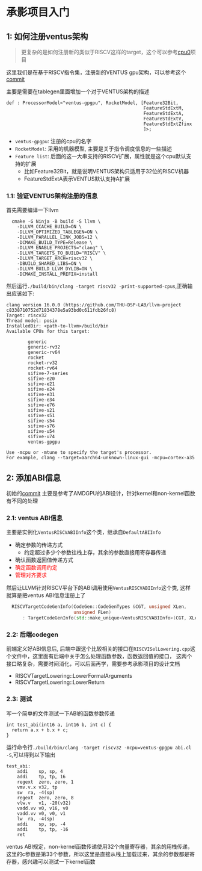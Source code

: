 # 承影项目入门


## 1: 如何注册ventus架构

> 更复杂的是如何注册新的类似于RISCV这样的target，这个可以参考[cpu0](https://jonathan2251.github.io/lbd/llvmstructure.html#brief-introduction)项目

这里我们是在基于RISCV指令集，注册新的VENTUS gpu架构，可以参考这个[commit](https://github.com/THU-DSP-LAB/llvm-project/commit/c8338710752d71834378e5a93bd0c611fdb26fc8)

主要是需要在tablegen里面增加一个对于VENTUS架构的描述

```
def : ProcessorModel<"ventus-gpgpu", RocketModel, [Feature32Bit,
                                                   FeatureStdExtM,
                                                   FeatureStdExtA,
                                                   FeatureStdExtV,
                                                   FeatureStdExtZfinx
                                                   ]>;
```

* `ventus-gpgpu`: 注册的cpu的名字
* `RocketModel`: 采用的机器模型, 主要是关于指令调度信息的一些描述
* `Feature list`: 后面的这一大串支持的RISCV扩展，属性就是这个cpu默认支持的扩展
    * 比如Feature32Bit，就是说明VENTUS架构只适用于32位的RISCV机器
    * FeatureStdExtA表示VENTUS默认支持A扩展


### 1.1: 验证VENTUS架构注册的信息

首先需要编译一下llvm

```
  cmake -G Ninja -B build -S llvm \
    -DLLVM_CCACHE_BUILD=ON \
    -DLLVM_OPTIMIZED_TABLEGEN=ON \
    -DLLVM_PARALLEL_LINK_JOBS=12 \
    -DCMAKE_BUILD_TYPE=Release \
    -DLLVM_ENABLE_PROJECTS="clang" \
    -DLLVM_TARGETS_TO_BUILD="RISCV" \
    -DLLVM_TARGET_ARCH=riscv32 \
    -DBUILD_SHARED_LIBS=ON \
    -DLLVM_BUILD_LLVM_DYLIB=ON \
    -DCMAKE_INSTALL_PREFIX=install
```
然后运行`./build/bin/clang -target riscv32 -print-supported-cpus`,正确输出应该如下:
```
clang version 16.0.0 (https://github.com/THU-DSP-LAB/llvm-project c8338710752d71834378e5a93bd0c611fdb26fc8)
Target: riscv32
Thread model: posix
InstalledDir: <path-to-llvm>/build/bin
Available CPUs for this target:

        generic
        generic-rv32
        generic-rv64
        rocket
        rocket-rv32
        rocket-rv64
        sifive-7-series
        sifive-e20
        sifive-e21
        sifive-e24
        sifive-e31
        sifive-e34
        sifive-e76
        sifive-s21
        sifive-s51
        sifive-s54
        sifive-s76
        sifive-u54
        sifive-u74
        ventus-gpgpu

Use -mcpu or -mtune to specify the target's processor.
For example, clang --target=aarch64-unknown-linux-gui -mcpu=cortex-a35
```

## 2: 添加ABI信息

初始的[commit](https://github.com/THU-DSP-LAB/llvm-project/commit/9c54c010b2d68c3546aeae942555ad5d3f2d4e30#diff-d5392fbd34fbb607cc468738adce16985f9461c9a3f5bc7c5ed64dba44137d19)
主要是参考了AMDGPU的ABI设计，针对kernel和non-kernel函数有不同的处理

### 2.1: ventus ABI信息

主要是实例化`VentusRISCVABIInfo`这个类，继承自`DefaultABIInfo`

* 确定参数的传递方式
  * 约定超过多少个参数往栈上存，其余的参数直接用寄存器传递
* 确认函数返回值传递方式
* <font color='red'>确定函数调用约定</font>
* <font color='red'>管理对齐要求</font>

然后让LLVM针对RISCV平台下的ABI调用使用`VentusRISCVABIInfo`这个类, 这样就算是把ventus ABI信息注册上了

```cpp
  RISCVTargetCodeGenInfo(CodeGen::CodeGenTypes &CGT, unsigned XLen,
                         unsigned FLen)
      : TargetCodeGenInfo(std::make_unique<VentusRISCVABIInfo>(CGT, XLen)) {}
```

### 2.2: 后端codegen

前端定义好ABI信息后, 后端中跟这个比较相关的接口在`RISCVISelLowering.cpp`这个文件中，这里面有后端中关于怎么处理函数参数，函数返回值的接口， 这两个接口略复杂，需要时间消化，可以后面再学，需要参考承影项目的设计文档

* RISCVTargetLowering::LowerFormalArguments
* RISCVTargetLowering::LowerReturn

### 2.3: 测试

写一个简单的文件测试一下ABI的函数参数传递

```
int test_abi(int16 a, int16 b, int c) {
  return a.x + b.x + c;
}
```
运行命令行`./build/bin/clang -target riscv32 -mcpu=ventus-gpgpu abi.cl -S`,可以得到以下输出

```
test_abi:
	addi	sp, sp, 4
	addi	tp, tp, 16
	regext	zero, zero, 1
	vmv.v.x	v32, tp
	sw	ra, -4(sp)
	regext	zero, zero, 8
	vlw.v	v1, -20(v32)
	vadd.vv	v0, v16, v0
	vadd.vv	v0, v0, v1
	lw	ra, -4(sp)
	addi	sp, sp, -4
	addi	tp, tp, -16
	ret
```
ventus ABI规定，non-kernel函数传递使用32个向量寄存器，其余的用栈传递，这里的c参数是第33个参数，所以这里是直接从栈上加载过来，其余的参数都是寄存器，感兴趣可以测试一下kernel函数

